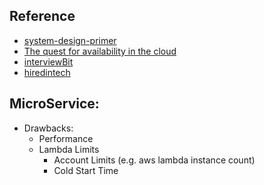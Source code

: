 ## Reference
* [system-design-primer](https://github.com/donnemartin/system-design-primer)
* [The quest for availability in the cloud](https://read.acloud.guru/the-quest-for-availability-771fa8a94a7c)
* [interviewBit](https://www.interviewbit.com/courses/system-design/)
* [hiredintech](https://www.hiredintech.com/courses/system-design)


## MicroService:
  * Drawbacks:
      * Performance
      * Lambda Limits
        * Account Limits (e.g. aws lambda instance count)
        * Cold Start Time